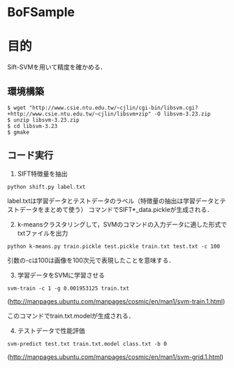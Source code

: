 # BoFSample

# 目的

Sift-SVMを用いて精度を確かめる．

## 環境構築

```
$ wget "http://www.csie.ntu.edu.tw/~cjlin/cgi-bin/libsvm.cgi?+http://www.csie.ntu.edu.tw/~cjlin/libsvm+zip" -O libsvm-3.23.zip
$ unzip libsvm-3.23.zip
$ cd libsvm-3.23
$ gmake
```

## コード実行

1. SIFT特徴量を抽出

```
python shift.py label.txt
```

label.txtは学習データとテストデータのラベル（特徴量の抽出は学習データとテストデータをまとめて使う）
コマンドでSIFT*_data.pickleが生成される．

2. k-meansクラスタリングして，SVMのコマンドの入力データに適した形式でtxtファイルを出力

```
python k-means.py train.pickle test.pickle train.txt test.txt -c 100
```

引数の-cは100は画像を100次元で表現したことを意味する．

3. 学習データをSVMに学習させる

```
svm-train -c 1 -g 0.001953125 train.txt
```

(http://manpages.ubuntu.com/manpages/cosmic/en/man1/svm-train.1.html)

このコマンドでtrain.txt.modelが生成される．

4. テストデータで性能評価

```
svm-predict test.txt train.txt.model class.txt -b 0
```

(http://manpages.ubuntu.com/manpages/cosmic/en/man1/svm-grid.1.html)